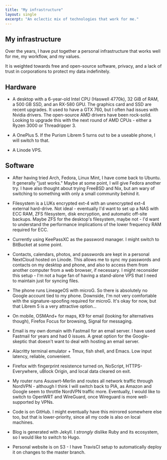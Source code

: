 ```yaml
---
title: "My infrastructure"
layout: single
excerpt: "An eclectic mix of technologies that work for me."
---
```



## My infrastructure

Over the years, I have put together a personal infrastructure that works well for me, my workflow, and my values.

It is weighted towards free and open-source software, privacy, and a lack of trust in corporations to protect my data indefinitely.

## Hardware

- A desktop with a 6-year-old Intel CPU (Haswell 4770k), 32 GiB of RAM, a 500 GB SSD, and an RX-580 GPU. The graphics card and SSD are recent upgrades. It used to have a GTX 760, but I often had issues with Nvidia drivers. The open-source AMD drivers have been rock-solid. Looking to upgrade this with the next round of AMD CPUs - either a Ryzen 3000 or Threadripper 3.

- A OnePlus 5. If the Purism Librem 5 turns out to be a useable phone, I will switch to that.

- A Linode VPS.

## Software

- After having tried Arch, Fedora, Linux Mint, I have come back to Ubuntu. It generally "just works." Maybe at some point, I will give Fedora another try. I have also thought about trying FreeBSD and Nix, but am wary of switching to something with only a small community behind it.

- Filesystem is a LUKs encrypted ext-4 with an unencrypted ext-4 external hard-drive. Not ideal - eventually I'd want to set up a NAS with ECC RAM, ZFS filesystem, disk encryption, and automatic off-site backups. Maybe ZFS for the desktop's filesystem, maybe not - I'd want to understand the performance implications of the lower frequency RAM required for ECC.

- Currently using KeePassXC as the password manager. I might switch to BitBucket at some point.

- Contacts, calendars, photos, and passwords are kept in a personal NextCloud hosted on Linode. This allows me to sync my passwords and contacts on my desktop and phone, and also to access them from another computer from a web browser, if necessary. I might reconsider this setup - I'm not a huge fan of having a stand-alone VPS that I need to maintain just for syncing files.

- The phone runs LineageOS with microG. So there is absolutely no Google account tied to my phone. Downside, I'm not very comfortable with the signature-spoofing required for microG. It's okay for now, but that Librem 5 is a very attractive option...

- On mobile, OSMAnd+ for maps, K9 for email (looking for alternatives though), Firefox Focus for browsing, Signal for messaging.

- Email is my own domain with Fastmail for an email server. I have used Fastmail for years and had 0 issues. A great option for the Google-skeptic that doesn't want to deal with hosting an email server.

- Alacritty terminal emulator + Tmux, fish shell, and Emacs. Low input latency, reliable, convenient.

- Firefox with fingerprint resistence turned on, NoScript, HTTPS-Everywhere, uBlock Origin, and local data cleared on exit.

- My router runs Asuswrt-Merlin and routes all network traffic through NordVPN - although I think I will switch back to PIA, as Amazon and Google seem to throttle NordVPN traffic more. Eventually, I would like to switch to OpenWRT and WireGuard, once Wireguard is more well-supported by VPNs.

- Code is on GitHub. I might eventually have this mirrored somewhere else too, but that is lower-priority, since all my code is also on local machines.

- Blog is generated with Jekyll. I _strongly_ dislike Ruby and its ecosystem, so I would like to switch to Hugo.

- Personal website is on S3 - I have TravisCI setup to automatically deploy it on changes to the master branch.